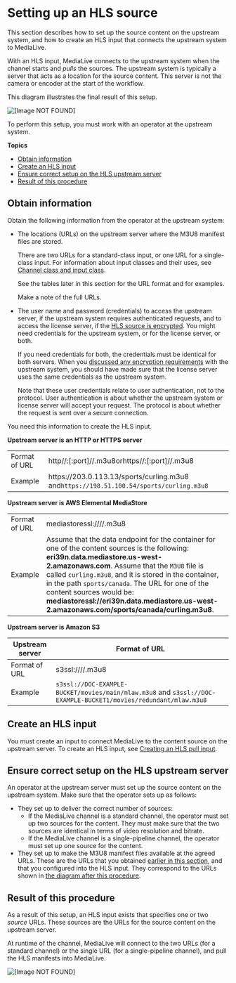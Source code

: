 # Setting up an HLS source<a name="hls-upstream"></a>

This section describes how to set up the source content on the upstream system, and how to create an HLS input that connects the upstream system to MediaLive\. 

With an HLS input, MediaLive connects to the upstream system when the channel starts and *pulls* the sources\. The upstream system is typically a server that acts as a location for the source content\. This server is not the camera or encoder at the start of the workflow\. 

This diagram illustrates the final result of this setup\.

![\[Image NOT FOUND\]](http://docs.aws.amazon.com/medialive/latest/ug/images\hls-pull-uss-input.png)

To perform this setup, you must work with an operator at the upstream system\.

**Topics**
+ [Obtain information](#setup-hls-obtain-info)
+ [Create an HLS input](#setup-input-hls)
+ [Ensure correct setup on the HLS upstream server](#setup-uss-hls)
+ [Result of this procedure](#setup-hls-result)

## Obtain information<a name="setup-hls-obtain-info"></a>

Obtain the following information from the operator at the upstream system:
+ The locations \(URLs\) on the upstream server where the M3U8 manifest files are stored\.

  There are two URLs for a standard\-class input, or one URL for a single\-class input\. For information about input classes and their uses, see [Channel class and input class](class-channel-input.md)\.

  See the tables later in this section for the URL format and for examples\. 

  Make a note of the full URLs\.
+ The user name and password \(credentials\) to access the upstream server, if the upstream system requires authenticated requests, and to access the license server, if the [HLS source is encrypted](uss-obtain-info.md)\. You might need credentials for the upstream system, or for the license server, or both\.

  If you need credentials for both, the credentials must be identical for both servers\. When you [discussed any encryption requirements](planning-hls-input-encrypted.md) with the upstream system, you should have made sure that the license server uses the same credentials as the upstream system\.

  Note that these user credentials relate to user authentication, not to the protocol\. User authentication is about whether the upstream system or license server will accept your request\. The protocol is about whether the request is sent over a secure connection\. 

You need this information to create the HLS input\. 

**Upstream server is an HTTP or HTTPS server**


|  |  | 
| --- |--- |
| Format of URL | http//:<web server>\[:port\]/<path>/<file>\.m3u8orhttps//:<web server>\[:port\]/<path>/<file>\.m3u8 | 
| Example | https://203\.0\.113\.13/sports/curling\.m3u8 and`https://198.51.100.54/sports/curling.m3u8` | 

**Upstream server is AWS Elemental MediaStore**


|  |  | 
| --- |--- |
| Format of URL | mediastoressl://<data endpoint for container>/<path>/<file>\.m3u8 | 
| Example |  Assume that the data endpoint for the container for one of the content sources is the following: **eri39n\.data\.mediastore\.us\-west\-2\.amazonaws\.com**\.  Assume that the `M3U8` file is called `curling.m3u8`, and it is stored in the container, in the path `sports/canada`\.  The URL for one of the content sources would be: **mediastoressl://eri39n\.data\.mediastore\.us\-west\-2\.amazonaws\.com/sports/canada/curling\.m3u8**\.   | 

**Upstream server is Amazon S3**


| Upstream server | Format of URL | 
| --- | --- | 
| Format of URL | s3ssl://<bucket>/<path>/<file>\.m3u8 | 
| Example |  `s3ssl://DOC-EXAMPLE-BUCKET/movies/main/mlaw.m3u8` and  `s3ssl://DOC-EXAMPLE-BUCKET1/movies/redundant/mlaw.m3u8`  | 

## Create an HLS input<a name="setup-input-hls"></a>

You must create an input to connect MediaLive to the content source on the upstream server\. To create an HLS input, see [Creating an HLS pull input](input-create-hls-pull.md)\.

## Ensure correct setup on the HLS upstream server<a name="setup-uss-hls"></a>

An operator at the upstream server must set up the source content on the upstream system\. Make sure that the operator sets up as follows:
+ They set up to deliver the correct number of sources:
  + If the MediaLive channel is a standard channel, the operator must set up two sources for the content\. They must make sure that the two sources are identical in terms of video resolution and bitrate\.
  + If the MediaLive channel is a single\-pipeline channel, the operator must set up one source for the content\. 
+ They set up to make the M3U8 manifest files available at the agreed URLs\. These are the URLs that you obtained [earlier in this section](#setup-hls-obtain-info), and that you configured into the HLS input\. They correspond to the URLs shown in [the diagram after this procedure](#setup-hls-result)\.

## Result of this procedure<a name="setup-hls-result"></a>

As a result of this setup, an HLS input exists that specifies one or two *source* URLs\. These sources are the URLs for the source content on the upstream server\. 

At runtime of the channel, MediaLive will connect to the two URLs \(for a standard channel\) or the single URL \(for a single\-pipeline channel\), and pull the HLS manifests into MediaLive\.

![\[Image NOT FOUND\]](http://docs.aws.amazon.com/medialive/latest/ug/images\hls-pull-uss-input.png)